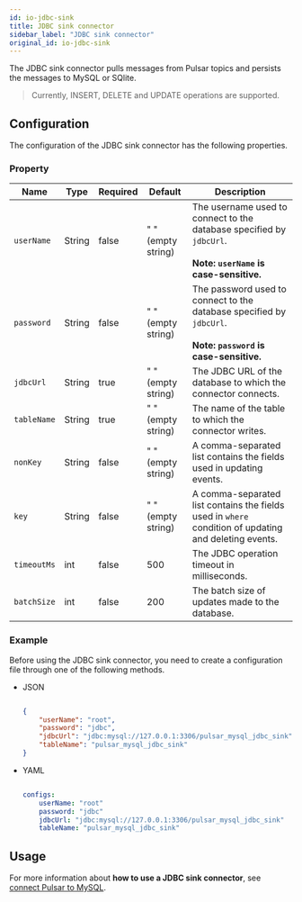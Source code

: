 ```yaml
---
id: io-jdbc-sink
title: JDBC sink connector
sidebar_label: "JDBC sink connector"
original_id: io-jdbc-sink
---
```


The JDBC sink connector pulls messages from Pulsar topics
and persists the messages to MySQL or SQlite.

> Currently, INSERT, DELETE and UPDATE operations are supported.

## Configuration

The configuration of the JDBC sink connector has the following properties.

### Property

| Name | Type|Required | Default | Description
|------|----------|----------|---------|-------------|
| `userName` | String|false | " " (empty string) | The username used to connect to the database specified by `jdbcUrl`.<br /><br />**Note: `userName` is case-sensitive.**|
| `password` | String|false | " " (empty string)| The password used to connect to the database specified by `jdbcUrl`. <br /><br />**Note: `password` is case-sensitive.**|
| `jdbcUrl` | String|true | " " (empty string) | The JDBC URL of the database to which the connector connects. |
| `tableName` | String|true | " " (empty string) | The name of the table to which the connector writes. |
| `nonKey` | String|false | " " (empty string) | A comma-separated list contains the fields used in updating events.  |
| `key` | String|false | " " (empty string) | A comma-separated list contains the fields used in `where` condition of updating and deleting events. |
| `timeoutMs` | int| false|500 | The JDBC operation timeout in milliseconds. |
| `batchSize` | int|false | 200 | The batch size of updates made to the database. |

### Example

Before using the JDBC sink connector, you need to create a configuration file through one of the following methods.

* JSON

  ```json

  {
      "userName": "root",
      "password": "jdbc",
      "jdbcUrl": "jdbc:mysql://127.0.0.1:3306/pulsar_mysql_jdbc_sink",
      "tableName": "pulsar_mysql_jdbc_sink"
  }

  ```

* YAML

  ```yaml

  configs:
      userName: "root"
      password: "jdbc"
      jdbcUrl: "jdbc:mysql://127.0.0.1:3306/pulsar_mysql_jdbc_sink"
      tableName: "pulsar_mysql_jdbc_sink"

  ```

## Usage

For more information about **how to use a JDBC sink connector**, see [connect Pulsar to MySQL](io-quickstart.md#connect-pulsar-to-mysql).